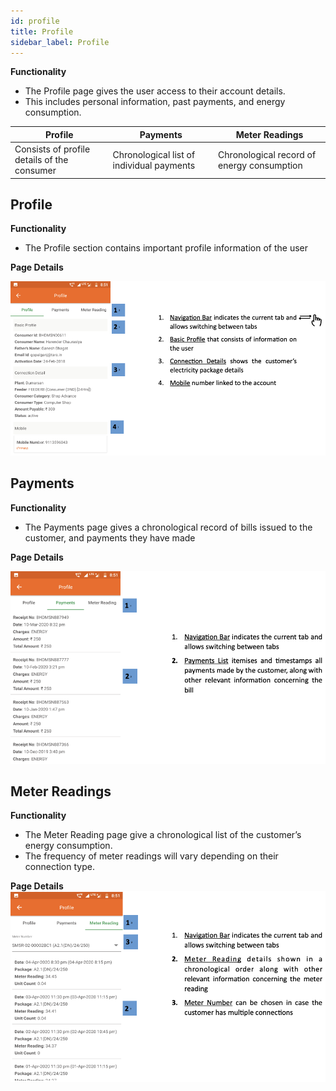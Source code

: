 ```yaml
---
id: profile
title: Profile
sidebar_label: Profile
---
```


**Functionality**
* The Profile page gives the user access to their account details.
* This includes personal information, past payments, and energy consumption.

| Profile| Payments| Meter Readings|
|---|---|---|
| Consists of profile details of the consumer| Chronological list of individual payments| Chronological record of energy consumption|


## Profile
**Functionality**
* The Profile section contains important profile information of the user

**Page Details**

![Profile](./assets/4.10_Profile.png)


## Payments
**Functionality**
* The Payments page gives a chronological record of bills issued to the customer, and payments they have made

**Page Details**

![Payments](./assets/4.11_Payments.png)


## Meter Readings
**Functionality**
* The Meter Reading page give a chronological list of the customer’s energy consumption.
* The frequency of meter readings will vary depending on their connection type.

**Page Details**
![Meter Reading](./assets/4.12_MeterReading.png)

